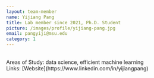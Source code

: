 ```yaml
---
layout: team-member
name: Yijiang Pang
title: Lab member since 2021, Ph.D. Student
picture: /images/profile/yijiang-pang.jpg
email: pangyiji@msu.edu
category: 1
---
```


<br/>
Areas of Study: data science, efficient machine learning
<br/>
Links: 
[Website](https://www.linkedin.com/in/yijiangpang)